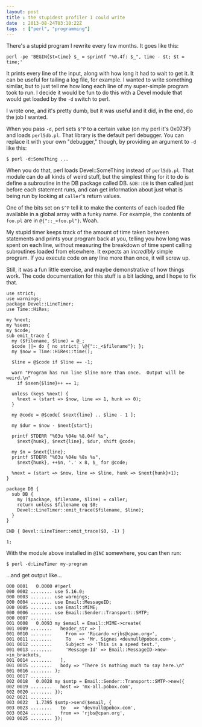 ```yaml
---
layout: post
title : the stupidest profiler I could write
date  : 2013-08-24T03:10:22Z
tags  : ["perl", "programming"]
---
```

There's a stupid program I rewrite every few months.  It goes like this:

    perl -pe 'BEGIN{$t=time} $_ = sprintf "%0.4f: $_", time - $t; $t = time;'

It prints every line of the input, along with how long it had to wait to get
it.  It can be useful for tailing a log file, for example.  I wanted to write
something similar, but to just tell me how long each line of my super-simple
program took to run.  I decide it would be fun to do this with a Devel module
that would get loaded by the `-d` switch to perl.

I wrote one, and it's pretty dumb, but it was useful and it did, in the end, do
the job I wanted.

When you pass `-d`, perl sets `$^P` to a certain value (on my perl it's 0x073F)
and loads `perl5db.pl`.  That library is the default perl debugger.  You can
replace it with your own "debugger," though, by providing an argument to `-d`
like this:

    $ perl -d:SomeThing ...

When you do that, perl loads Devel::SomeThing instead of `perl5db.pl`.  That
module can do all kinds of weird stuff, but the simplest thing for it to do is
define a subroutine in the DB package called DB.  `&DB::DB` is then called just
before each statement runs, and can get information about just what is being
run by looking at `caller`'s return values.

One of the bits set on `$^P` tell it to make the contents of each loaded file
available in a global array with a funky name.  For example, the contents of
`foo.pl` are in `@{"::_<foo.pl"}`.  Woah.

My stupid timer keeps track of the amount of time taken between statements and
prints your program back at you, telling you how long was spent on each line,
without measuring the breakdown of time spent calling subroutines loaded from
elsewhere.  It expects an *incredibly* simple program.  If you execute code on
any line more than once, it will screw up.

Still, it was a fun little exercise, and maybe demonstrative of how things
work.  The code documentation for this stuff is a bit lacking, and I hope to
fix that.

    use strict;
    use warnings;
    package Devel::LineTimer;
    use Time::HiRes;

    my %next;
    my %seen;
    my $code;
    sub emit_trace {
      my ($filename, $line) = @_;
      $code ||= do { no strict; \@{"::_<$filename"}; };
      my $now = Time::HiRes::time();

      $line = @$code if $line == -1;

      warn "Program has run line $line more than once.  Output will be weird.\n"
        if $seen{$line}++ == 1;

      unless (keys %next) {
        %next = (start => $now, line => 1, hunk => 0);
      }

      my @code = @$code[ $next{line} .. $line - 1 ];

      my $dur = $now - $next{start};

      printf STDERR "%03u %04u %8.04f %s",
        $next{hunk}, $next{line}, $dur, shift @code;

      my $n = $next{line};
      printf STDERR "%03u %04u %8s %s",
        $next{hunk}, ++$n, '.' x 8, $_ for @code;

      %next = (start => $now, line => $line, hunk => $next{hunk}+1);
    }

    package DB {
      sub DB {
        my ($package, $filename, $line) = caller;
        return unless $filename eq $0;
        Devel::LineTimer::emit_trace($filename, $line);
      }
    }

    END { Devel::LineTimer::emit_trace($0, -1) }

    1;

With the module above installed in `@INC` somewhere, you can then run:

    $ perl -d:LineTimer my-program

...and get output like...

    000 0001   0.0000 #!perl
    000 0002 ........ use 5.16.0;
    000 0003 ........ use warnings;
    000 0004 ........ use Email::MessageID;
    000 0005 ........ use Email::MIME;
    000 0006 ........ use Email::Sender::Transport::SMTP;
    000 0007 ........
    001 0008   0.0093 my $email = Email::MIME->create(
    001 0009 ........   header_str => [
    001 0010 ........     From => 'Ricardo <rjbs@cpan.org>',
    001 0011 ........     To   => 'Mr. Signes <devnull@pobox.com>',
    001 0012 ........     Subject => 'This is a speed test.',
    001 0013 ........     'Message-Id' => Email::MessageID->new->in_brackets,
    001 0014 ........   ],
    001 0015 ........   body => "There is nothing much to say here.\n"
    001 0016 ........ );
    001 0017 ........
    002 0018   0.0028 my $smtp = Email::Sender::Transport::SMTP->new({
    002 0019 ........   host => 'mx-all.pobox.com',
    002 0020 ........ });
    002 0021 ........
    003 0022   1.7395 $smtp->send($email, {
    003 0023 ........   to   => 'devnull@pobox.com',
    003 0024 ........   from => 'rjbs@cpan.org',
    003 0025 ........ });


